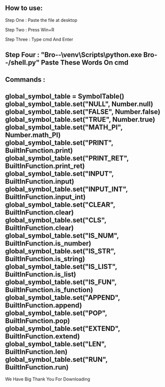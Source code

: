 How to use:
-------------------------------------------------------------------------------------
Step One : Paste the file at desktop

Step Two : Press Win+R

Step Three : Type cmd And Enter 

Step Four : "Bro--\venv\Scripts\python.exe Bro--/shell.py" Paste These Words On cmd
-------------------------------------------------------------------------------------

Commands :
-------------------------------------------------------------------------------------------------------------------------
global_symbol_table = SymbolTable()
global_symbol_table.set("NULL", Number.null)
global_symbol_table.set("FALSE", Number.false)
global_symbol_table.set("TRUE", Number.true)
global_symbol_table.set("MATH_PI", Number.math_PI)
global_symbol_table.set("PRINT", BuiltInFunction.print)
global_symbol_table.set("PRINT_RET", BuiltInFunction.print_ret)
global_symbol_table.set("INPUT", BuiltInFunction.input)
global_symbol_table.set("INPUT_INT", BuiltInFunction.input_int)
global_symbol_table.set("CLEAR", BuiltInFunction.clear)
global_symbol_table.set("CLS", BuiltInFunction.clear)
global_symbol_table.set("IS_NUM", BuiltInFunction.is_number)
global_symbol_table.set("IS_STR", BuiltInFunction.is_string)
global_symbol_table.set("IS_LIST", BuiltInFunction.is_list)
global_symbol_table.set("IS_FUN", BuiltInFunction.is_function)
global_symbol_table.set("APPEND", BuiltInFunction.append)
global_symbol_table.set("POP", BuiltInFunction.pop)
global_symbol_table.set("EXTEND", BuiltInFunction.extend)
global_symbol_table.set("LEN", BuiltInFunction.len)
global_symbol_table.set("RUN", BuiltInFunction.run)
--------------------------------------------------------------------------------------------------------------------------


We Have Big Thank You For Downloading
